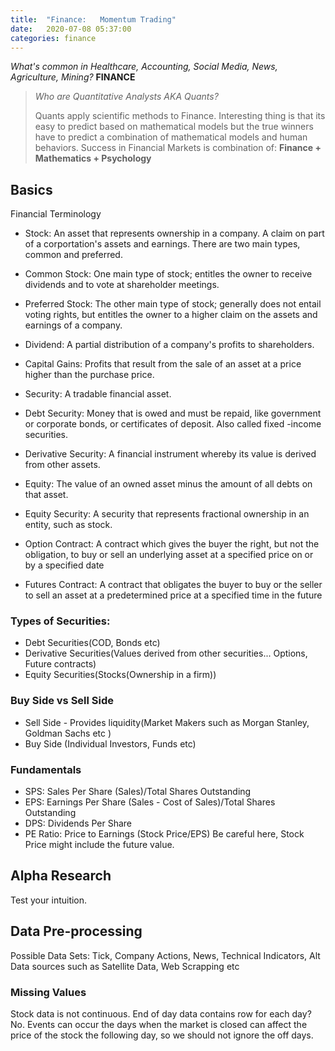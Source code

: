 ```yaml
---
title:  "Finance:   Momentum Trading"
date:   2020-07-08 05:37:00
categories: finance
---
```


*What's common in Healthcare, Accounting, Social Media, News, Agriculture, Mining?* **FINANCE**

>*Who are Quantitative Analysts AKA Quants?*
>
>Quants apply scientific methods to Finance.
>Interesting thing is that its easy to predict based on mathematical models but the true winners have to predict a combination of
 mathematical models and human behaviors.
>Success in Financial Markets is combination of: **Finance + Mathematics + Psychology**

## Basics

Financial Terminology

* Stock: An asset that represents ownership in a company. A claim on part of a corportation's assets and earnings. There are two main
 types, common and preferred.

* Common Stock: One main type of stock; entitles the owner to receive dividends and to vote at shareholder meetings.

* Preferred Stock: The other main type of stock; generally does not entail voting rights, but entitles the owner to a higher claim on the
 assets and earnings of a company.

* Dividend: A partial distribution of a company's profits to shareholders.

* Capital Gains: Profits that result from the sale of an asset at a price higher than the purchase price.

* Security: A tradable financial asset.

* Debt Security: Money that is owed and must be repaid, like government or corporate bonds, or certificates of deposit. Also called fixed
-income securities.

* Derivative Security: A financial instrument whereby its value is derived from other assets.

* Equity: The value of an owned asset minus the amount of all debts on that asset.

* Equity Security: A security that represents fractional ownership in an entity, such as stock.

* Option Contract: A contract which gives the buyer the right, but not the obligation, to buy or sell an underlying asset at a specified
 price on or by a specified date

* Futures Contract: A contract that obligates the buyer to buy or the seller to sell an asset at a predetermined price at a specified time
 in the future
 
### Types of Securities:
* Debt Securities(COD, Bonds etc)
* Derivative Securities(Values derived from other securities... Options, Future contracts)
* Equity Securities(Stocks(Ownership in a firm))
 
### Buy Side vs Sell Side
* Sell Side - Provides liquidity(Market Makers such as Morgan Stanley, Goldman Sachs etc )
* Buy Side (Individual Investors, Funds etc)

### Fundamentals
* SPS: Sales Per Share (Sales)/Total Shares Outstanding
* EPS: Earnings Per Share (Sales - Cost of Sales)/Total Shares Outstanding
* DPS: Dividends Per Share
* PE Ratio: Price to Earnings (Stock Price/EPS) Be careful here, Stock Price might include the future value.

## Alpha Research
Test your intuition.

## Data Pre-processing
Possible Data Sets: Tick, Company Actions, News, Technical Indicators, Alt Data sources such as Satellite Data, Web Scrapping etc


### Missing Values
Stock data is not continuous. End of day data contains row for each day? No. Events can occur the days when the market is closed can
 affect the price of the stock the following day, so we should not ignore the off days.


 
